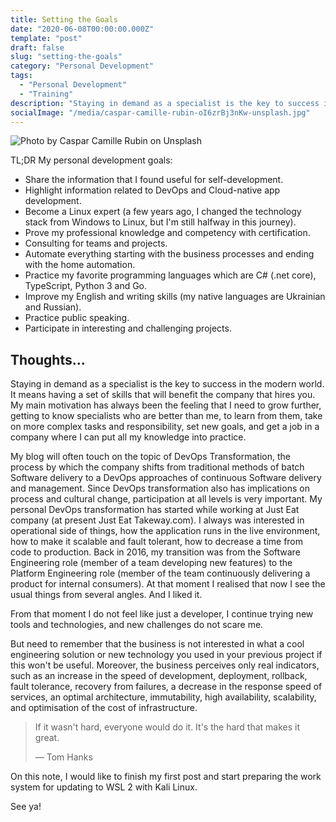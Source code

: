 ```yaml
---
title: Setting the Goals
date: "2020-06-08T00:00:00.000Z"
template: "post"
draft: false
slug: "setting-the-goals"
category: "Personal Development"
tags:
  - "Personal Development"
  - "Training"
description: "Staying in demand as a specialist is the key to success in the modern world. I formed the plan that will help me (and possibly someone else) focus on achieving long-term goals."
socialImage: "/media/caspar-camille-rubin-oI6zrBj3nKw-unsplash.jpg"
---
```

![Photo by Caspar Camille Rubin on Unsplash](/media/caspar-camille-rubin-oI6zrBj3nKw-unsplash.jpg)

TL;DR My personal development goals:

+ Share the information that I found useful for self-development.
+ Highlight information related to DevOps and Cloud-native app development.
+ Become a Linux expert (a few years ago, I changed the technology stack from Windows to Linux, but I'm still halfway in this journey).
+ Prove my professional knowledge and competency with certification.
+ Consulting for teams and projects.
+ Automate everything starting with the business processes and ending with the home automation.
+ Practice my favorite programming languages which are C# (.net core), TypeScript, Python 3 and Go.
+ Improve my English and writing skills (my native languages are Ukrainian and Russian).
+ Practice public speaking.
+ Participate in interesting and challenging projects. 

## Thoughts...

Staying in demand as a specialist is the key to success in the modern world. It means having a set of skills that will benefit the company that hires you. My main motivation has always been the feeling that I need to grow further, getting to know specialists who are better than me, to learn from them, take on more complex tasks and responsibility, set new goals, and get a job in a company where I can put all my knowledge into practice.

My blog will often touch on the topic of DevOps Transformation, the process by which the company shifts from traditional methods of batch Software delivery to a DevOps approaches of continuous Software delivery and management. Since DevOps transformation also has implications on process and cultural change, participation at all levels is very important.
My personal DevOps transformation has started while working at Just Eat company (at present Just Eat Takeway.com).
I always was interested in operational side of things, how the application runs in the live environment, how to make it scalable and fault tolerant, how to decrease a time from code to production.
Back in 2016, my transition was from the Software Engineering role (member of a team developing new features) to the Platform Engineering role (member of the team continuously delivering a product for internal consumers).
At that moment I realised that now I see the usual things from several angles. And I liked it.

From that moment I do not feel like just a developer, I continue trying new tools and technologies, and new challenges do not scare me.

But need to remember that the business is not interested in what a cool engineering solution or new technology you used in your previous project if this won't be useful. Moreover, the business perceives only real indicators, such as an increase in the speed of development, deployment, rollback, fault tolerance, recovery from failures, a decrease in the response speed of services, an optimal architecture,  immutability, high availability, scalability, and optimisation of the cost of infrastructure.

> If it wasn't hard, everyone would do it. It's the hard that makes it great.
>
> — Tom Hanks

On this note, I would like to finish my first post and start preparing the work system for updating to WSL 2 with Kali Linux.

See ya!
